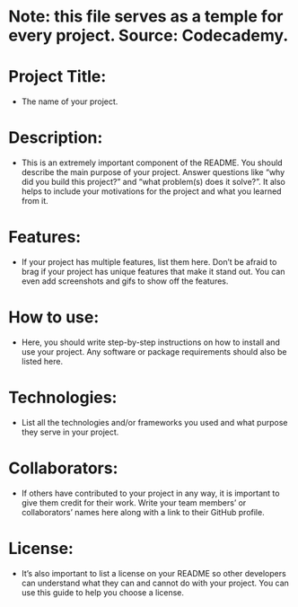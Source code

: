 # Note: this file serves as a temple for every project. Source: Codecademy.

# Project Title: 
- The name of your project.

# Description: 
- This is an extremely important component of the README. You should describe the main purpose of your project. Answer questions like “why did you build this project?” and “what problem(s) does it solve?”. It also helps to include your motivations for the project and what you learned from it.

# Features:
- If your project has multiple features, list them here. Don’t be afraid to brag if your project has unique features that make it stand out. You can even add screenshots and gifs to show off the features.

# How to use:
- Here, you should write step-by-step instructions on how to install and use your project. Any software or package requirements should also be listed here.

# Technologies:
- List all the technologies and/or frameworks you used and what purpose they serve in your project.

# Collaborators:
- If others have contributed to your project in any way, it is important to give them credit for their work. Write your team members’ or collaborators’ names here along with a link to their GitHub profile.

# License: 
- It’s also important to list a license on your README so other developers can understand what they can and cannot do with your project. You can use this guide to help you choose a license.